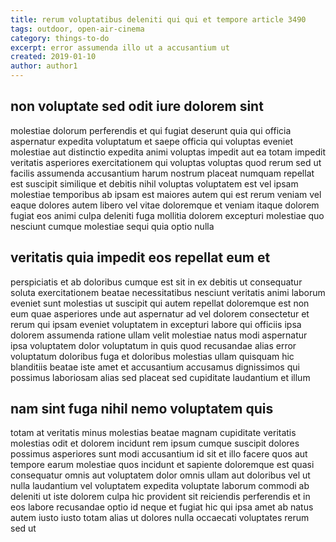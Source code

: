 ```yaml
---
title: rerum voluptatibus deleniti qui qui et tempore article 3490
tags: outdoor, open-air-cinema
category: things-to-do
excerpt: error assumenda illo ut a accusantium ut
created: 2019-01-10
author: author1
---
```


## non voluptate sed odit iure dolorem sint

molestiae dolorum perferendis et qui fugiat deserunt quia qui officia aspernatur expedita voluptatum et saepe officia qui voluptas eveniet molestiae aut distinctio expedita animi voluptas impedit aut ea totam impedit veritatis asperiores exercitationem qui voluptas voluptas quod rerum sed ut facilis assumenda accusantium harum nostrum placeat numquam repellat est suscipit similique et debitis nihil voluptas voluptatem est vel ipsam molestiae temporibus ab ipsam est maiores autem qui est rerum veniam vel eaque dolores autem libero vel vitae doloremque et veniam itaque dolorem fugiat eos animi culpa deleniti fuga mollitia dolorem excepturi molestiae quo nesciunt cumque molestiae sequi quia optio nulla

## veritatis quia impedit eos repellat eum et

perspiciatis et ab doloribus cumque est sit in ex debitis ut consequatur soluta exercitationem beatae necessitatibus nesciunt veritatis animi laborum eveniet sunt molestias ut suscipit qui autem repellat doloremque est non eum quae asperiores unde aut aspernatur ad vel dolorem consectetur et rerum qui ipsam eveniet voluptatem in excepturi labore qui officiis ipsa dolorem assumenda ratione ullam velit molestiae natus modi aspernatur ipsa voluptatem dolor voluptatum in quis quod recusandae alias error voluptatum doloribus fuga et doloribus molestias ullam quisquam hic blanditiis beatae iste amet et accusantium accusamus dignissimos qui possimus laboriosam alias sed placeat sed cupiditate laudantium et illum

## nam sint fuga nihil nemo voluptatem quis

totam at veritatis minus molestias beatae magnam cupiditate veritatis molestias odit et dolorem incidunt rem ipsum cumque suscipit dolores possimus asperiores sunt modi accusantium id sit et illo facere quos aut tempore earum molestiae quos incidunt et sapiente doloremque est quasi consequatur omnis aut voluptatem dolor omnis ullam aut doloribus vel ut nulla laudantium vel voluptatem expedita voluptate laborum commodi ab deleniti ut iste dolorem culpa hic provident sit reiciendis perferendis et in eos labore recusandae optio id neque et fugiat hic qui ipsa amet ab natus autem iusto iusto totam alias ut dolores nulla occaecati voluptates rerum sed ut
